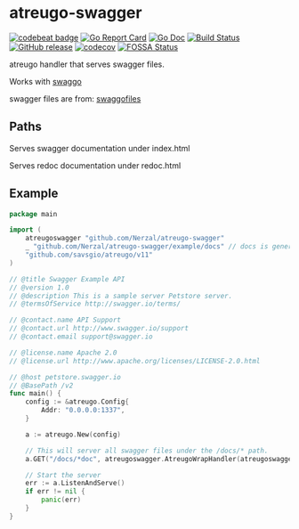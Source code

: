 # atreugo-swagger
[![codebeat badge](https://codebeat.co/badges/103ada91-026a-4027-b450-1a0ccbf8ce9a)](https://codebeat.co/projects/github-com-nerzal-atreugo-swagger-master)
[![Go Report Card](https://goreportcard.com/badge/github.com/Nerzal/atreugo-swagger)](https://goreportcard.com/report/github.com/Nerzal/atreugo-swagger)
[![Go Doc](https://godoc.org/github.com/Nerzal/atreugo-swagger?status.svg)](https://godoc.org/github.com/Nerzal/atreugo-swagger)
[![Build Status](https://github.com/Nerzal/atreugo-swagger/workflows/Tests/badge.svg)](https://github.com/Nerzal/atreugo-swagger/actions?query=branch%3Amaster+event%3Apush)
[![GitHub release](https://img.shields.io/github/tag/Nerzal/atreugo-swagger.svg)](https://GitHub.com/Nerzal/atreugo-swagger/releases/)
[![codecov](https://codecov.io/gh/Nerzal/atreugo-swagger/branch/master/graph/badge.svg)](https://codecov.io/gh/Nerzal/atreugo-swagger)
[![FOSSA Status](https://app.fossa.io/api/projects/git%2Bgithub.com%2FNerzal%2Fatreugo-swagger.svg?type=shield)](https://app.fossa.io/projects/git%2Bgithub.com%2FNerzal%2Fatreugo-swagger?ref=badge_shield)

atreugo handler that serves swagger files. 

Works with [swaggo](https://github.com/swaggo/swag)

swagger files are from: [swaggofiles](https://github.com/swaggo/files)

## Paths
Serves swagger documentation under index.html

Serves redoc documentation under redoc.html

## Example


```go
package main

import (
	atreugoswagger "github.com/Nerzal/atreugo-swagger"
	_ "github.com/Nerzal/atreugo-swagger/example/docs" // docs is generated by Swag CLI, you have to import it.
	"github.com/savsgio/atreugo/v11"
)

// @title Swagger Example API
// @version 1.0
// @description This is a sample server Petstore server.
// @termsOfService http://swagger.io/terms/

// @contact.name API Support
// @contact.url http://www.swagger.io/support
// @contact.email support@swagger.io

// @license.name Apache 2.0
// @license.url http://www.apache.org/licenses/LICENSE-2.0.html

// @host petstore.swagger.io
// @BasePath /v2
func main() {
	config := &atreugo.Config{
		Addr: "0.0.0.0:1337",
	}

	a := atreugo.New(config)

	// This will server all swagger files under the /docs/* path.
	a.GET("/docs/*doc", atreugoswagger.AtreugoWrapHandler(atreugoswagger.Title("Test Title")))

	// Start the server
	err := a.ListenAndServe()
	if err != nil {
		panic(err)
	}
}

```
